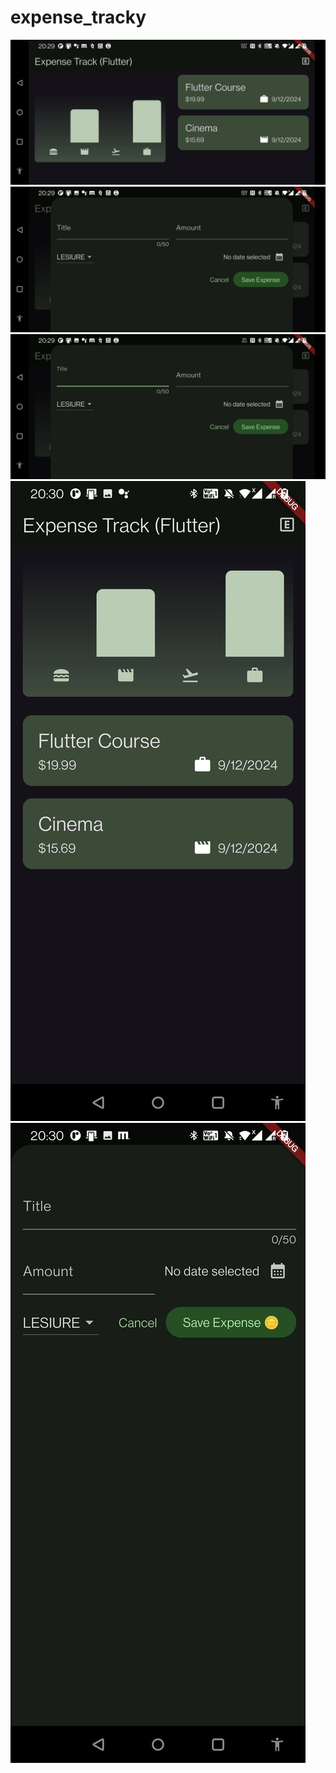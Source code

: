 # expense_tracky

![alt text](Screenshot_20240912-202946.jpg)
![alt text](Screenshot_20240912-202950.jpg) ![alt text](Screenshot_20240912-202955.jpg) ![alt text](Screenshot_20240912-203014.jpg) ![alt text](Screenshot_20240912-203017.jpg)
